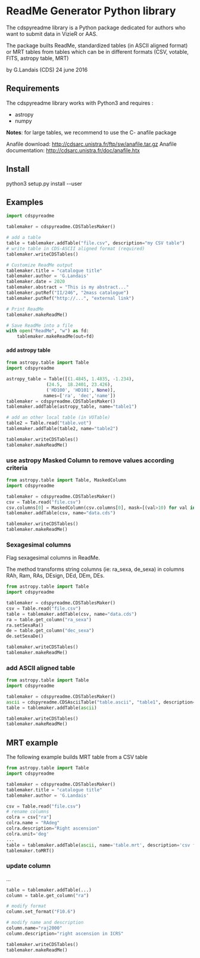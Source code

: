 
# ReadMe Generator Python library  

The cdspyreadme library is a Python package dedicated for authors who want to submit data in VizieR or AAS.

The package builts ReadMe, standardized tables (in ASCII aligned format) or MRT tables from tables which
can be in different formats (CSV, votable, FITS, astropy table, MRT)

by G.Landais (CDS) 24 june 2016

## Requirements
The cdspyreadme library works with Python3 and requires :
- astropy
- numpy

**Notes**: for large tables, we recommend to use the C- anafile package 

Anafile download: http://cdsarc.unistra.fr/ftp/sw/anafile.tar.gz
Anafile documentation: http://cdsarc.unistra.fr/doc/anafile.htx

## Install
python3 setup.py install --user

## Examples
```python
import cdspyreadme

tablemaker = cdspyreadme.CDSTablesMaker()

# add a table
table = tablemaker.addTable("file.csv", description="my CSV table")
# write table in CDS-ASCII aligned format (required)
tablemaker.writeCDSTables()

# Customize ReadMe output
tablemaker.title = "catalogue title"
tablemaker.author = 'G.Landais'
tablemaker.date = 2020
tablemaker.abstract = "This is my abstract..."
tablemaker.putRef("II/246", "2mass catalogue")
tablemaker.putRef("http://...", "external link")

# Print ReadMe
tablemaker.makeReadMe()

# Save ReadMe into a file
with open("ReadMe", "w") as fd:
    tablemaker.makeReadMe(out=fd)
```

#### add astropy table
```python
from astropy.table import Table
import cdspyreadme

astropy_table = Table([(1.4845, 1.4835, -1.234),
               (24.5,  18.2401, 23.426),
               ('HD100', 'HD101', None)],
              names=['ra', 'dec','name'])
tablemaker = cdspyreadme.CDSTablesMaker()
tablemaker.addTable(astropy_table, name="table1")

# add an other local table (in VOTable) 
table2 = Table.read("table.vot")
tablemaker.addTable(table2, name="table2")

tablemaker.writeCDSTables()
tablemaker.makeReadMe()
```

### use astropy Masked Column to remove values according criteria
```python
from astropy.table import Table, MaskedColumn
import cdspyreadme

tablemaker = cdspyreadme.CDSTablesMaker()
csv = Table.read("file.csv")
csv.columns[0] = MaskedColumn(csv.columns[0], mask=[(val>10) for val in csv.columns[0]])
tablemaker.addTable(csv, name="data.cds")

tablemaker.writeCDSTables()
tablemaker.makeReadMe()
```

### Sexagesimal columns
Flag sexagesimal columns in ReadMe.

The method transforms string columns (ie: ra_sexa, de_sexa) in columns RAh, Ram, RAs, DEsign, DEd, DEm, DEs.

```python
from astropy.table import Table
import cdspyreadme

tablemaker = cdspyreadme.CDSTablesMaker()
csv = Table.read("file.csv")
table = tablemaker.addTable(csv, name="data.cds")
ra = table.get_column("ra_sexa")
ra.setSexaRa()
de = table.get_column("dec_sexa")
de.setSexaDe()

tablemaker.writeCDSTables()
tablemaker.makeReadMe()
```

### add ASCII aligned table
```python
from astropy.table import Table
import cdspyreadme

tablemaker = cdspyreadme.CDSTablesMaker()
ascii = cdspyreadme.CDSAsciiTable("table.ascii", "table1", description="ascii table")
table = tablemaker.addTable(ascii)

tablemaker.writeCDSTables()
tablemaker.makeReadMe()
```

## MRT example
The following example builds MRT table from a CSV table 

```python
from astropy.table import Table
import cdspyreadme

tablemaker = cdspyreadme.CDSTablesMaker()
tablemaker.title = "catalogue title"
tablemaker.author = 'G.Landais'

csv = Table.read("file.csv")
# rename columns
colra = csv["ra"]
colra.name = "RAdeg"
colra.description="Right ascension"
colra.unit='deg'
...
table = tablemaker.addTable(ascii, name='table.mrt', description='csv file')
tablemaker.toMRT()
```

### update column
...
```python
table = tablemaker.addTable(...)
column = table.get_column("ra")

# modify format
column.set_format("F10.6")

# modify name and description
column.name="raj2000"
column.description="right ascension in ICRS"

tablemaker.writeCDSTables()
tablemaker.makeReadMe()
```

